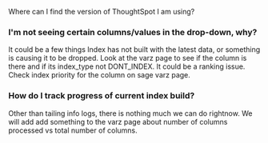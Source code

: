 Where can I find the version of ThoughtSpot I am using?

### I'm not seeing certain columns/values in the drop-down, why?
It could be a few things
Index has not built with the latest data, or something is causing it to be dropped. Look at the varz page to see if the column is there and if its index_type not DONT_INDEX.
It could be a ranking issue. Check index priority for the column on sage varz page.

### How do I track progress of current index build?
Other than tailing info logs, there is nothing much we can do rightnow. We will add add something to the varz page about number of columns processed vs total number of columns.
